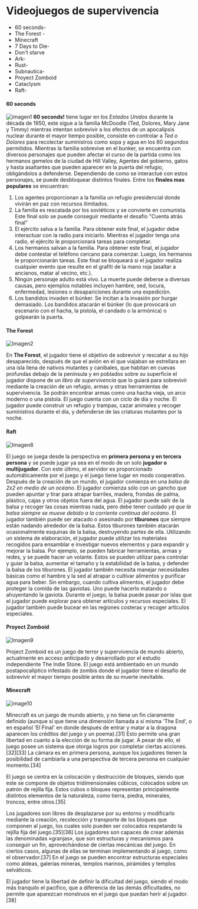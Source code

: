 # Videojuegos de supervivencia

- 60 seconds-
- The Forest -
- Minecraft
- 7 Days to Die-
- Don't starve
- Ark-
- Rust-
- Subnautica-
- Proyect Zomboid
- Cataclysm
- Raft-




#### 60 seconds
![imagen1](https://upload.wikimedia.org/wikipedia/commons/thumb/6/6b/60_Seconds%21.jpg/1600px-60_Seconds%21.jpg?20220615082704)
**60 seconds!** tiene lugar en los *Estados Unidos* durante la década de 1950, este sigue a la familia McDoodle (Ted, Dolores, Mary Jane y Timmy) mientras intentan sobrevivir a los efectos de un apocalipsis nuclear durante el mayor tiempo posible, consiste en controlar a *Ted o Dolores* para recolectar suministros como sopa y agua en los 60 segundos permitidos. Mientras la familia sobrevive en el bunker, se encuentra con diversos personajes que pueden afectar el curso de la partida como los hermanos gemelos de la ciudad de Hill Valley, Agentes del gobierno, gatos y hasta asaltantes que pueden aparecer en la puerta del refugio, obligándolos a defenderse. Dependiendo de como se interactué con estos personajes, se puede desbloquear distintos finales. Entre los **finales mas populares** se encuentran:
1. Los agentes proporcionan a la familia un refugio presidencial donde vivirán en paz con recursos ilimitados.
2. La familia es rescatada por los soviéticos y se convierte en comunista. Este final solo se puede conseguir mediante el desafío "Cuenta atrás final”
3. El ejército salva a la familia. Para obtener este final, el jugador debe interactuar con la radio para iniciarlo. Mientras el jugador tenga una radio, el ejército le proporcionará tareas para completar.
4. Los hermanos salvan a la familia. Para obtener este final, el jugador debe contestar el teléfono cercano para comenzar. Luego, los hermanos le proporcionarán tareas. Este final se bloqueará si el jugador realiza cualquier evento que resulte en el grafiti de la mano roja (asaltar a ancianos, matar al vecino, etc.).
5. Ningún personaje adulto está vivo. La muerte puede deberse a diversas causas, pero ejemplos notables incluyen hambre, sed, locura, enfermedad, lesiones o desapariciones durante una expedición.
6. Los bandidos invaden el búnker. Se incitan a la invasión por hurgar demasiado. Los bandidos atacarán el búnker (lo que provocará un escenario con el hacha, la pistola, el candado o la armónica) o golpearán la puerta.


#### The Forest
![Imagen2](https://media.vandal.net/i/720x720/4-2018/201841318231_1.jpg)

En **The Forest**, el jugador tiene el objetivo de sobrevivir y rescatar a su hijo desaparecido, después de que el avión en el que viajaban se estrellara en una isla llena de nativos mutantes y caníbales, que habitan en cuevas profundas debajo de la península y en poblados sobre su superficie
el jugador dispone de un *libro de supervivencia* que lo guiará para sobrevivir mediante la creación de un refugio, armas y otras herramientas de supervivencia. Se podrán encontrar armas como una hacha vieja, un arco moderno o una pistola. El juego cuenta con un ciclo de día y noche. El jugador puede construir un refugio y trampas, cazar animales y recoger suministros durante el día, y defenderse de las criaturas mutantes por la noche. 



 #### Raft
 
![Imagen8](https://assets.nintendo.com/image/upload/f_auto/q_auto/dpr_1.5/c_scale,w_400/ncom/software/switch/70010000075540/4f7e5d92b4548c74632a853a99732264a04d0a9207515e3e9b2fb11e9e118db5)

El juego se juega desde la perspectiva en **primera persona y en tercera persona** y se puede jugar ya sea en el modo de un solo **jugador o multijugador**. Con este último, el servidor es proporcionado automáticamente por el juego y el juego tiene lugar en modo cooperativo. 
Después de la creación de un mundo, el jugador comienza en una *balsa de 2x2 en medio de un océano*. El jugador comienza sólo con un gancho que pueden apuntar y tirar para atrapar barriles, madera, frondas de palma, plástico, cajas y otros objetos fuera del agua. El jugador puede salir de la balsa y recoger las cosas mientras nada, pero debe tener cuidado *ya que la balsa siempre se mueve debido a la corriente continua del océano*. El jugador también puede ser atacado o asesinado por **tiburones** que siempre están nadando alrededor de la balsa. Estos tiburones también atacarán ocasionalmente esquinas de la balsa, destruyendo partes de ella. Utilizando un sistema de elaboración, el jugador puede utilizar los materiales recogidos para ensamblar e investigar nuevos elementos y para expandir y mejorar la balsa. Por ejemplo, se pueden fabricar herramientas, armas y redes, y se puede hacer un volante. Estos se pueden utilizar para controlar y guiar la balsa, aumentar el tamaño y la estabilidad de la balsa, y defender la balsa de los tiburones. 
El jugador también necesita manejar necesidades básicas como el hambre y la sed al atrapar o cultivar alimentos y purificar agua para beber. Sin embargo, cuando cultiva alimentos, el jugador debe proteger la comida de las gaviotas. Uno puede hacerlo matando o ahuyentando la gaviota. Durante el juego, la balsa puede pasar por islas que el jugador puede explorar para obtener artículos y recursos especiales. El jugador también puede bucear en las regiones costeras y recoger artículos especiales.

#### Proyect Zomboid

![Imagen9](https://upload.wikimedia.org/wikipedia/en/0/0c/Boxshot_of_video_game_Project_zomboid.jpg)

Project Zomboid es un juego de terror y supervivencia de mundo abierto, actualmente en acceso anticipado y desarrollado por el estudio independiente The Indie Stone. El juego está ambientado en un mundo postapocalíptico infestado de zombis donde el jugador tiene el desafío de sobrevivir el mayor tiempo posible antes de su muerte inevitable.



#### Minecraft

![image10](https://upload.wikimedia.org/wikipedia/en/b/b6/Minecraft_2024_cover_art.png)

Minecraft es un juego de mundo abierto, y no tiene un fin claramente definido (aunque sí que tiene una dimensión llamada a sí misma 'The End', o en español 'El Final' en donde después de entrar y matar a la dragona aparecen los créditos del juego y un poema).[31]​ Esto permite una gran libertad en cuanto a la elección de su forma de jugar. A pesar de ello, el juego posee un sistema que otorga logros por completar ciertas acciones.[32]​[33]​ La cámara es en primera persona, aunque los jugadores tienen la posibilidad de cambiarla a una perspectiva de tercera persona en cualquier momento.[34]​

El juego se centra en la colocación y destrucción de bloques, siendo que este se compone de objetos tridimensionales cúbicos, colocados sobre un patrón de rejilla fija. Estos cubos o bloques representan principalmente distintos elementos de la naturaleza, como tierra, piedra, minerales, troncos, entre otros.[35]​

Los jugadores son libres de desplazarse por su entorno y modificarlo mediante la creación, recolección y transporte de los bloques que componen al juego, los cuales solo pueden ser colocados respetando la rejilla fija del juego.[35]​[36]​ Los jugadores son capaces de crear además las denominadas «granjas», que son estructuras y mecanismos para conseguir un fin, aprovechándose de ciertas mecánicas del juego. En ciertos casos, algunas de ellas se terminan implementando al juego, como el observador.[37]​ En el juego se pueden encontrar estructuras especiales como aldeas, galerías mineras, templos marinos, pirámides y templos selváticos.

El jugador tiene la libertad de definir la dificultad del juego, siendo el modo más tranquilo el pacífico, que a diferencia de las demás dificultades, no permite que aparezcan monstruos en el juego que puedan herir al jugador.[38]​
